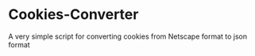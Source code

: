 # Cookies-Converter
A very simple script for converting cookies from Netscape format to json format
